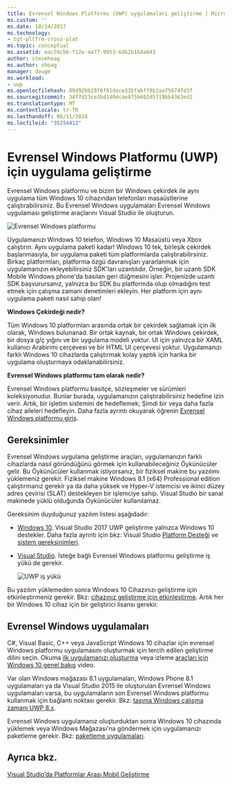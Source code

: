 ```yaml
---
title: Evrensel Windows Platformu (UWP) uygulamaları geliştirme | Microsoft Docs
ms.custom: ''
ms.date: 10/24/2017
ms.technology:
- tgt-pltfrm-cross-plat
ms.topic: conceptual
ms.assetid: eac59cb6-f12e-4a77-9953-6d62b164a643
author: stevehoag
ms.author: shoag
manager: douge
ms.workload:
- uwp
ms.openlocfilehash: 89d92bb28f6f81dace335fabff8b2aa75674fd3f
ms.sourcegitcommit: 34f7d23ce3bd140dcae875b602d5719bb4363ed1
ms.translationtype: MT
ms.contentlocale: tr-TR
ms.lasthandoff: 06/11/2018
ms.locfileid: "35254412"
---
```

# <a name="develop-apps-for-the-universal-windows-platform-uwp"></a>Evrensel Windows Platformu (UWP) için uygulama geliştirme
Evrensel Windows platformu ve bizim bir Windows çekirdek ile aynı uygulama tüm Windows 10 cihazından telefonları masaüstlerine çalıştırabilirsiniz. Bu Evrensel Windows uygulamaları Evrensel Windows uygulaması geliştirme araçlarını Visual Studio ile oluşturun.  
  
 ![Evrensel Windows platformu](../cross-platform/media/uwp_coreextensions.png "UWP_CoreExtensions")  
  
 Uygulamanızı Windows 10 telefon, Windows 10 Masaüstü veya Xbox çalıştırın. Aynı uygulama paketi kadar! Windows 10 tek, birleşik çekirdek başlanmasıyla, bir uygulama paketi tüm platformlarda çalıştırabilirsiniz. Birkaç platformları, platforma özgü davranışları yararlanmak için uygulamanızın ekleyebilirsiniz SDK'ları uzantılıdır. Örneğin, bir uzantı SDK Mobile Windows phone'da basılan geri düğmesini işler. Projenizde uzantı SDK başvurursanız, yalnızca bu SDK bu platformda olup olmadığını test etmek için çalışma zamanı denetimleri ekleyin. Her platform için aynı uygulama paketi nasıl sahip olan!  
  
 **Windows Çekirdeği nedir?**  
  
 Tüm Windows 10 platformları arasında ortak bir çekirdek sağlamak için ilk olarak, Windows bulunanad. Bir ortak kaynak, bir ortak Windows çekirdek, bir dosya g/ç yığını ve bir uygulama modeli yoktur. UI için yalnızca bir XAML kullanıcı Arabirimi çerçevesi ve bir HTML UI çerçevesi yoktur. Uygulamanızı farklı Windows 10 cihazlarda çalıştırmak kolay yaptık için harika bir uygulama oluşturmaya odaklanabilirsiniz.  
  
 **Evrensel Windows platformu tam olarak nedir?**  
  
Evrensel Windows platformu basitçe, sözleşmeler ve sürümleri koleksiyonudur. Bunlar burada, uygulamanızın çalıştırabilirsiniz hedefine izin verir. Artık, bir işletim sistemini de hedeflemek; Şimdi bir veya daha fazla cihaz aileleri hedefleyin. Daha fazla ayrıntı okuyarak öğrenin [Evrensel Windows platformu giriş](/windows/uwp/get-started/universal-application-platform-guide).  
  
## <a name="requirements"></a>Gereksinimler  
 Evrensel Windows uygulama geliştirme araçları, uygulamanızın farklı cihazlarda nasıl göründüğünü görmek için kullanabileceğiniz Öykünücüler gelir. Bu Öykünücüler kullanmak istiyorsanız, bir fiziksel makine bu yazılımı yüklemeniz gerekir. Fiziksel makine Windows 8.1 (x64) Professional edition çalıştırmanız gerekir ya da daha yüksek ve Hyper-V istemcisi ve ikinci düzey adres çevirisi (SLAT) destekleyen bir işlemciye sahip. Visual Studio bir sanal makinede yüklü olduğunda Öykünücüler kullanılamaz.  
  
 Gereksinim duyduğunuz yazılım listesi aşağıdadır:  
  
-   [Windows 10](http://windows.microsoft.com/windows/downloads). Visual Studio 2017 UWP geliştirme yalnızca Windows 10 destekler. Daha fazla ayrıntı için bkz: Visual Studio [Platform Desteği](https://www.visualstudio.com/productinfo/vs2017-compatibility-vs) ve [sistem gereksinimleri](https://www.visualstudio.com/en-us/productinfo/vs2017-system-requirements-vs).   
  
-   [Visual Studio](https://www.visualstudio.com/downloads/?utm_medium=microsoft&utm_source=docs.microsoft.com&utm_campaign=button+cta&utm_content=download+vs2017). İsteğe bağlı Evrensel Windows platformu geliştirme iş yükü de gerekir.  

     ![UWP iş yükü](media/uwp_workload.png)
  
Bu yazılım yüklemeden sonra Windows 10 Cihazınızı geliştirme için etkinleştirmeniz gerekir. Bkz: [cihazınız geliştirme için etkinleştirme](/windows/uwp/get-started/enable-your-device-for-development). Artık her bir Windows 10 cihaz için bir geliştirici lisansı gerekir.  
    
## <a name="universal-windows-apps"></a>Evrensel Windows uygulamaları  
C#, Visual Basic, C++ veya JavaScript Windows 10 cihazlar için evrensel Windows platformu uygulamasını oluşturmak için tercih edilen geliştirme dilini seçin. Okuma [ilk uygulamanızı oluşturma](/windows/uwp/get-started/your-first-app) veya izleme [araçları için Windows 10 genel bakış](http://channel9.msdn.com/Series/ConnectOn-Demand/229) video.
  
Var olan Windows mağazası 8.1 uygulamaları, Windows Phone 8.1 uygulamaları ya da Visual Studio 2015 ile oluşturulan Evrensel Windows uygulamaları varsa, bu uygulamaların son Evrensel Windows platformu kullanmak için bağlantı noktası gerekir. Bkz: [taşıma Windows çalışma zamanı UWP 8.x](/windows/uwp/porting/w8x-to-uwp-root).
  
Evrensel Windows uygulamanız oluşturduktan sonra Windows 10 cihazında yüklemek veya Windows Mağazası'na göndermek için uygulamanızı paketleme gerekir. Bkz: [paketleme uygulamaları](/windows/uwp/packaging/index).

## <a name="see-also"></a>Ayrıca bkz.
[Visual Studio’da Platformlar Arası Mobil Geliştirme](../cross-platform/cross-platform-mobile-development-in-visual-studio.md)  
